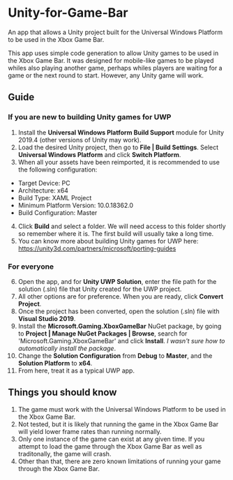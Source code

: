 # Unity-for-Game-Bar
An app that allows a Unity project built for the Universal Windows Platform to be used in the Xbox Game Bar.

This app uses simple code generation to allow Unity games to be used in the Xbox Game Bar.
It was designed for mobile-like games to be played whiles also playing another game, perhaps whiles players are waiting for a game or the next round to start. However, any Unity game will work.

## Guide
### If you are new to building Unity games for UWP
1. Install the **Universal Windows Platform Build Support** module for Unity 2019.4 (other versions of Unity may work).
2. Load the desired Unity project, then go to **File | Build Settings**. Select **Universal Windows Platform** and click **Switch Platform**.
3. When all your assets have been reimported, it is recommended to use the following configuration:
  - Target Device: PC
- Architecture: x64
- Build Type: XAML Project
- Minimum Platform Version: 10.0.18362.0
- Build Configuration: Master
4. Click **Build** and select a folder. We will need access to this folder shortly so remember where it is. The first build will usually take a long time.
5. You can know more about building Unity games for UWP here: https://unity3d.com/partners/microsoft/porting-guides

### For everyone
6. Open the app, and for **Unity UWP Solution**, enter the file path for the solution (.sln) file that Unity created for the UWP project.
7. All other options are for preference. When you are ready, click **Convert Project**.
8. Once the project has been converted, open the solution (.sln) file with **Visual Studio 2019**.
9. Install the **Microsoft.Gaming.XboxGameBar** NuGet package, by going to **Project | Manage NuGet Packages | Browse**, search for 'Microsoft.Gaming.XboxGameBar' and click **Install**. *I wasn't sure how to automatically install the package*.
10. Change the **Solution Configuration** from **Debug** to **Master**, and the **Solution Platform** to **x64**.
11. From here, treat it as a typical UWP app.

## Things you should know
1. The game must work with the Universal Windows Platform to be used in the Xbox Game Bar.
2. Not tested, but it is likely that running the game in the Xbox Game Bar will yield lower frame rates than running normally.
3. Only one instance of the game can exist at any given time. If you attempt to load the game through the Xbox Game Bar as well as traditonally, the game will crash.
4. Other than that, there are zero known limitations of running your game through the Xbox Game Bar.
